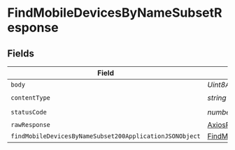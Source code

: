 # FindMobileDevicesByNameSubsetResponse


## Fields

| Field                                                                                                                         | Type                                                                                                                          | Required                                                                                                                      | Description                                                                                                                   |
| ----------------------------------------------------------------------------------------------------------------------------- | ----------------------------------------------------------------------------------------------------------------------------- | ----------------------------------------------------------------------------------------------------------------------------- | ----------------------------------------------------------------------------------------------------------------------------- |
| `body`                                                                                                                        | *Uint8Array*                                                                                                                  | :heavy_minus_sign:                                                                                                            | N/A                                                                                                                           |
| `contentType`                                                                                                                 | *string*                                                                                                                      | :heavy_check_mark:                                                                                                            | N/A                                                                                                                           |
| `statusCode`                                                                                                                  | *number*                                                                                                                      | :heavy_check_mark:                                                                                                            | N/A                                                                                                                           |
| `rawResponse`                                                                                                                 | [AxiosResponse>](https://axios-http.com/docs/res_schema)                                                                      | :heavy_minus_sign:                                                                                                            | N/A                                                                                                                           |
| `findMobileDevicesByNameSubset200ApplicationJSONObject`                                                                       | [FindMobileDevicesByNameSubset200ApplicationJSON](../../models/operations/findmobiledevicesbynamesubset200applicationjson.md) | :heavy_minus_sign:                                                                                                            | OK                                                                                                                            |